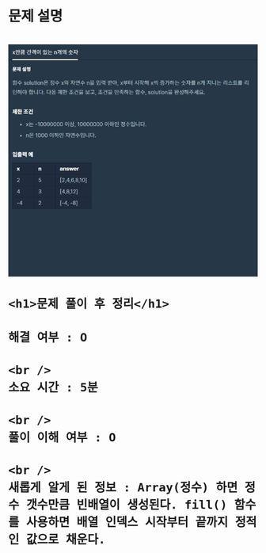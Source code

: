 <h1>
  문제 설명
  <h1>
    <img src="/images_problem/x만큼 간격이 있는 n개의 숫자.png" />

    <h1>문제 풀이 후 정리</h1>

    해결 여부 : O

    <br />
    소요 시간 : 5분

    <br />
    풀이 이해 여부 : O

    <br />
    새롭게 알게 된 정보 : Array(정수) 하면 정수 갯수만큼 빈배열이 생성된다. fill() 함수를 사용하면 배열 인덱스 시작부터 끝까지 정적인 값으로 채운다.
  </h1>
</h1>
